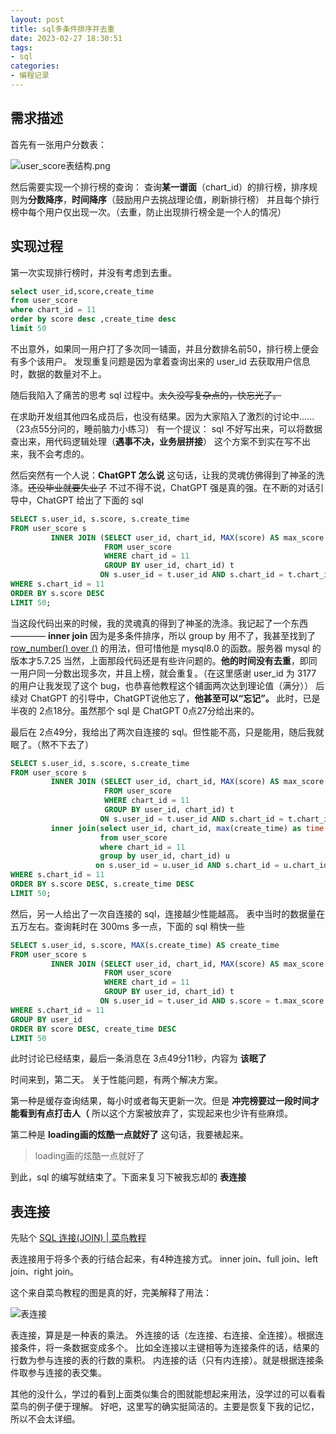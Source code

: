 ```yaml
---
layout: post
title: sql多条件排序并去重
date: 2023-02-27 18:30:51
tags:
- sql
categories:
- 编程记录
---
```


## 需求描述

首先有一张用户分数表：

![user_score表结构.png](https://cooooing.github.io/images/编程记录/sql多条件排序并去重/user_score表结构.png)

然后需要实现一个排行榜的查询：
查询**某一谱面**（chart_id）的排行榜，排序规则为**分数降序**，**时间降序**（鼓励用户去挑战理论值，刷新排行榜）
并且每个排行榜中每个用户仅出现一次。（去重，防止出现排行榜全是一个人的情况）

## 实现过程

第一次实现排行榜时，并没有考虑到去重。

~~~sql
select user_id,score,create_time
from user_score
where chart_id = 11
order by score desc ,create_time desc
limit 50
~~~

不出意外，如果同一用户打了多次同一铺面，并且分数排名前50，排行榜上便会有多个该用户。
发现重复问题是因为拿着查询出来的 user_id 去获取用户信息时，数据的数量对不上。

随后我陷入了痛苦的思考 sql 过程中。~~太久没写复杂点的，快忘光了。~~

在求助开发组其他四名成员后，也没有结果。因为大家陷入了激烈的讨论中......（23点55分问的，睡前脑力小练习）
有一个提议： sql 不好写出来，可以将数据查出来，用代码逻辑处理（**遇事不决，业务层拼接**）
这个方案不到实在写不出来，我不会考虑的。

然后突然有一个人说：**ChatGPT 怎么说**
这句话，让我的灵魂仿佛得到了神圣的洗涤。~~还没毕业就要失业了~~
不过不得不说，ChatGPT 强是真的强。在不断的对话引导中，ChatGPT 给出了下面的 sql

~~~sql
SELECT s.user_id, s.score, s.create_time
FROM user_score s
         INNER JOIN (SELECT user_id, chart_id, MAX(score) AS max_score
                     FROM user_score
                     WHERE chart_id = 11
                     GROUP BY user_id, chart_id) t
                    ON s.user_id = t.user_id AND s.chart_id = t.chart_id AND s.score = t.max_score
WHERE s.chart_id = 11
ORDER BY s.score DESC
LIMIT 50;
~~~

当这段代码出来的时候，我的灵魂真的得到了神圣的洗涤。我记起了一个东西 ———— **inner join**
因为是多条件排序，所以 group by 用不了，我甚至找到了 [row_number() over ()](https://www.cnblogs.com/guohu/p/9701146.html) 的用法，但可惜他是 mysql8.0 的函数。服务器 mysql 的版本才5.7.25
当然，上面那段代码还是有些许问题的。**他的时间没有去重**，即同一用户同一分数出现多次，并且上榜，就会重复。（在这里感谢 user_id 为 3177 的用户让我发现了这个 bug，也恭喜他教程这个铺面两次达到理论值（满分））
后续对 ChatGPT 的引导中，ChatGPT说他忘了，**他甚至可以“忘记”。**
此时，已是半夜的 2点18分。虽然那个 sql 是 ChatGPT 0点27分给出来的。

最后在 2点49分，我给出了两次自连接的 sql。但性能不高，只是能用，随后我就眠了。（熬不下去了）

~~~sql
SELECT s.user_id, s.score, s.create_time
FROM user_score s
         INNER JOIN (SELECT user_id, chart_id, MAX(score) AS max_score
                     FROM user_score
                     WHERE chart_id = 11
                     GROUP BY user_id, chart_id) t
                    ON s.user_id = t.user_id AND s.chart_id = t.chart_id AND s.score = t.max_score
         inner join(select user_id, chart_id, max(create_time) as time
                    from user_score
                    where chart_id = 11
                    group by user_id, chart_id) u
                   on s.user_id = u.user_id AND s.chart_id = u.chart_id AND s.create_time = u.time
WHERE s.chart_id = 11
ORDER BY s.score DESC, s.create_time DESC
LIMIT 50;
~~~

然后，另一人给出了一次自连接的 sql，连接越少性能越高。
表中当时的数据量在五万左右。查询耗时在 300ms 多一点，下面的 sql 稍快一些 

~~~sql
SELECT s.user_id, s.score, MAX(s.create_time) AS create_time
FROM user_score s
         INNER JOIN (SELECT user_id, chart_id, MAX(score) AS max_score
                     FROM user_score
                     WHERE chart_id = 11
                     GROUP BY user_id, chart_id) t
                    ON s.user_id = t.user_id AND s.score = t.max_score
WHERE s.chart_id = 11
GROUP BY user_id
ORDER BY score DESC, create_time DESC
LIMIT 50
~~~

此时讨论已经结束，最后一条消息在 3点49分11秒，内容为 **该眠了**

时间来到，第二天。
关于性能问题，有两个解决方案。

第一种是缓存查询结果，每小时或者每天更新一次。但是 **冲完榜要过一段时间才能看到有点打击人（**
所以这个方案被放弃了，实现起来也少许有些麻烦。

第二种是 **loading画的炫酷一点就好了**
这句话，我要裱起来。

> loading画的炫酷一点就好了

到此，sql 的编写就结束了。下面来复习下被我忘却的 **表连接**

## 表连接

先贴个 [SQL 连接(JOIN) | 菜鸟教程](https://www.runoob.com/sql/sql-join.html)

表连接用于将多个表的行结合起来，有4种连接方式。
inner join、full join、left join、right join。

这个来自菜鸟教程的图是真的好，完美解释了用法：

![表连接](https://cooooing.github.io/images/编程记录/sql多条件排序并去重/表连接.png)

表连接，算是是一种表的乘法。
外连接的话（左连接、右连接、全连接）。根据连接条件，将一条数据变成多个。
比如全连接以主键相等为连接条件的话，结果的行数为参与连接的表的行数的乘积。
内连接的话（只有内连接）。就是根据连接条件取参与连接的表交集。

其他的没什么，学过的看到上面类似集合的图就能想起来用法，没学过的可以看看菜鸟的例子便于理解。
好吧，这里写的确实挺简洁的。主要是恢复下我的记忆，所以不会太详细。